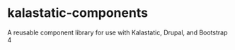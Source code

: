 # kalastatic-components
A reusable component library for use with Kalastatic, Drupal, and Bootstrap 4
